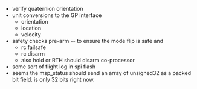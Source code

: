 - verify quaternion orientation
- unit conversions to the GP interface
  - orientation
  - location
  - velocity
- safety checks pre-arm -- to ensure the mode flip is safe and 
  - rc failsafe
  - rc disarm
  - also hold or RTH should disarm co-processor
- some sort of flight log in spi flash
- seems the msp_status should send an array of unsigned32 as a packed bit field.  is only 32 bits right now.
